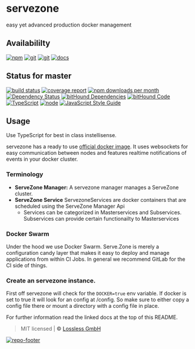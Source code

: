 # servezone
easy yet advanced production docker management

## Availabililty
[![npm](https://servezone.gitlab.io/assets/repo-button-npm.svg)](https://www.npmjs.com/package/servezone)
[![git](https://servezone.gitlab.io/assets/repo-button-git.svg)](https://GitLab.com/servezone/servezone)
[![git](https://servezone.gitlab.io/assets/repo-button-mirror.svg)](https://github.com/servezone/servezone)
[![docs](https://servezone.gitlab.io/assets/repo-button-docs.svg)](https://servezone.gitlab.io/servezone/)

## Status for master
[![build status](https://GitLab.com/servezone/servezone/badges/master/build.svg)](https://GitLab.com/servezone/servezone/commits/master)
[![coverage report](https://GitLab.com/servezone/servezone/badges/master/coverage.svg)](https://GitLab.com/servezone/servezone/commits/master)
[![npm downloads per month](https://img.shields.io/npm/dm/servezone.svg)](https://www.npmjs.com/package/servezone)
[![Dependency Status](https://david-dm.org/servezone/servezone.svg)](https://david-dm.org/servezone/servezone)
[![bitHound Dependencies](https://www.bithound.io/github/servezone/servezone/badges/dependencies.svg)](https://www.bithound.io/github/servezone/servezone/master/dependencies/npm)
[![bitHound Code](https://www.bithound.io/github/servezone/servezone/badges/code.svg)](https://www.bithound.io/github/servezone/servezone)
[![TypeScript](https://img.shields.io/badge/TypeScript-2.x-blue.svg)](https://nodejs.org/dist/latest-v6.x/docs/api/)
[![node](https://img.shields.io/badge/node->=%206.x.x-blue.svg)](https://nodejs.org/dist/latest-v6.x/docs/api/)
[![JavaScript Style Guide](https://img.shields.io/badge/code%20style-standard-brightgreen.svg)](http://standardjs.com/)

## Usage
Use TypeScript for best in class instellisense.

servezone has a ready to use [official docker image](https://hub.docker.com/r/hosttoday/ht-docker-coretraffic/).
It uses websockets for easy communication between nodes and features realtime notifications of events in your docker cluster.

### Terminology
* **ServeZone Manager:** A servezone manager manages a ServeZone cluster.
* **ServeZone Service** ServezoneServices are docker containers that are scheduled using the ServeZone Manager Api
    * Services can be categorized in Masterservices and Subservices.
      Subservices can provide certain functionailty to Masterservices

### Docker Swarm
Under the hood we use Docker Swarm. Serve.Zone is merely a configuration candy layer that makes it easy to deploy and manage applications from within CI Jobs. In general we recommend GitLab for the CI side of things. 

### Create an servezone instance.
First off servezone will check for the `DOCKER=true` env variable.
If docker is set to true it will look for an config at /config.
So make sure to either copy a config file there or mount a directory with a config file in place.

For further information read the linked docs at the top of this README.

> MIT licensed | **&copy;** [Lossless GmbH](https://lossless.gmbh)

[![repo-footer](https://servezone.gitlab.io/assets/repo-footer.svg)](https://push.rocks)
